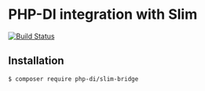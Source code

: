 # PHP-DI integration with Slim

[![Build Status](https://travis-ci.org/PHP-DI/Slim-Bridge.svg?branch=master)](https://travis-ci.org/PHP-DI/Slim-Bridge)

## Installation

```
$ composer require php-di/slim-bridge
```
